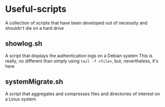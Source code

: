 # Useful-scripts
A collection of scripts that have been developed out of necessity and shouldn't die on a hard drive

## showlog.sh
A script that displays the authentication logs on a Debian system
This is really, no different than simply using `tail -f <file>`, but, nevertheless, it's here

## systemMigrate.sh
A script that aggregates and compresses files and directories of interest on a Linux system
